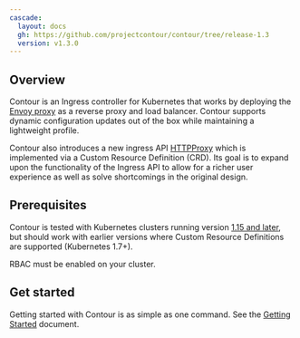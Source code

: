 ```yaml
---
cascade:
  layout: docs
  gh: https://github.com/projectcontour/contour/tree/release-1.3
  version: v1.3.0
---
```


## Overview
Contour is an Ingress controller for Kubernetes that works by deploying the [Envoy proxy][1] as a reverse proxy and load balancer.
Contour supports dynamic configuration updates out of the box while maintaining a lightweight profile.

Contour also introduces a new ingress API [HTTPProxy][2] which is implemented via a Custom Resource Definition (CRD).
Its goal is to expand upon the functionality of the Ingress API to allow for a richer user experience as well as solve shortcomings in the original design.

## Prerequisites
Contour is tested with Kubernetes clusters running version [1.15 and later][4], but should work with earlier versions where Custom Resource Definitions are supported (Kubernetes 1.7+).

RBAC must be enabled on your cluster.

## Get started
Getting started with Contour is as simple as one command.
See the [Getting Started][3] document.

[1]: https://www.envoyproxy.io/
[2]: httpproxy.md
[3]: /getting-started
[4]: /_resources/kubernetes